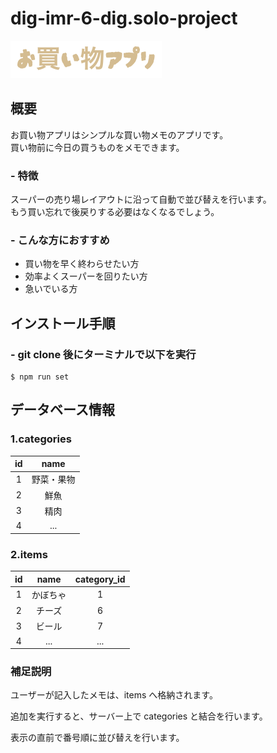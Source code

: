 # dig-imr-6-dig.solo-project

![App Image](./アプリ画像.png)

## 概要

お買い物アプリはシンプルな買い物メモのアプリです。  
買い物前に今日の買うものをメモできます。

### - 特徴

スーパーの売り場レイアウトに沿って自動で並び替えを行います。  
もう買い忘れで後戻りする必要はなくなるでしょう。

### - こんな方におすすめ

-   買い物を早く終わらせたい方
-   効率よくスーパーを回りたい方
-   急いでいる方

## インストール手順

### - git clone 後にターミナルで以下を実行

```
$ npm run set
```

## データベース情報

### 1.categories

| id  |    name    |
| :-: | :--------: |
|  1  | 野菜・果物 |
|  2  |    鮮魚    |
|  3  |    精肉    |
|  4  |    ...     |

### 2.items

| id  |   name   | category_id |
| :-: | :------: | :---------: |
|  1  | かぼちゃ |      1      |
|  2  |  チーズ  |      6      |
|  3  |  ビール  |      7      |
|  4  |   ...    |     ...     |

### 補足説明

ユーザーが記入したメモは、items へ格納されます。

追加を実行すると、サーバー上で categories と結合を行います。

表示の直前で番号順に並び替えを行います。
